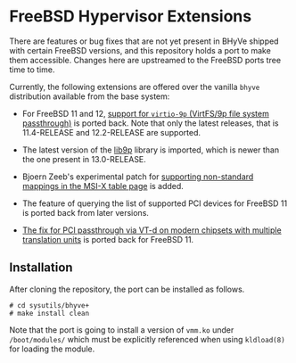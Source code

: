 # FreeBSD Hypervisor Extensions

There are features or bug fixes that are not yet present in BHyVe
shipped with certain FreeBSD versions, and this repository holds a
port to make them accessible.  Changes here are upstreamed to the
FreeBSD ports tree time to time.

Currently, the following extensions are offered over the vanilla
`bhyve` distribution available from the base system:

- For FreeBSD 11 and 12, [support for `virtio-9p` (VirtFS/9p file
  system passthrough)](https://reviews.freebsd.org/D10335) is ported
  back.  Note that only the latest releases, that is 11.4-RELEASE and
  12.2-RELEASE are supported.

- The latest version of the
  [lib9p](https://github.com/conclusiveeng/lib9p) library is imported,
  which is newer than the one present in 13.0-RELEASE.

- Bjoern Zeeb's experimental patch for [supporting non-standard
  mappings in the MSI-X table
  page](https://reviews.freebsd.org/D31241) is added.

- The feature of querying the list of supported PCI devices for
  FreeBSD 11 is ported back from later versions.

- [The fix for PCI passthrough via VT-d on modern chipsets with
  multiple translation
  units](https://svnweb.freebsd.org/base?view=revision&revision=349184)
  is ported back for FreeBSD 11.

## Installation

After cloning the repository, the port can be installed as follows.

```console
# cd sysutils/bhyve+
# make install clean
```

Note that the port is going to install a version of `vmm.ko` under
`/boot/modules/` which must be explicitly referenced when using
`kldload(8)` for loading the module.

